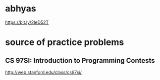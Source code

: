 # abhyas 
https://bit.ly/2IeD52T
# source of practice problems
## CS 97SI: Introduction to Programming Contests
http://web.stanford.edu/class/cs97si/

